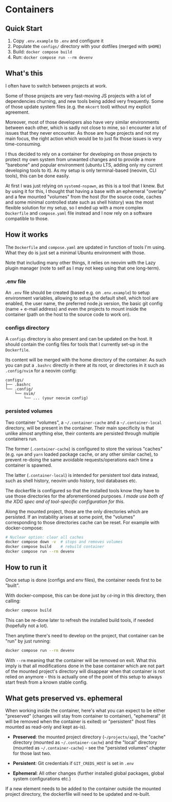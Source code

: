 # Containers

## Quick Start

1. Copy `.env.example` to `.env` and configure it
2. Populate the `configs/` directory with your dotfiles (merged with `$HOME`)
3. Build: `docker compose build`
4. Run: `docker compose run --rm devenv`

## What's this

I often have to switch between projects at work.

Some of those projects are very fast-moving JS projects with a lot of
dependencies churning, and new tools being added very frequently. Some of those
update system files (e.g. the `mkcert` tool) without my explicit agreement.

Moreover, most of those developers also have very similar environments between
each other, which is sadly not close to mine, so I encounter a lot of issues
that they never encounter. As those are huge projects and not my main focus, the
right action which would be to just fix those issues is very time-consuming.

I thus decided to rely on a container for developing on those projects to
protect my own system from unwanted changes and to provide a more "barebone"
and popular environment (ubuntu LTS, adding only my current developing tools to
it).
As my setup is only terminal-based (neovim, CLI tools), this can be done
easily.

At first I was just relying on `systemd-nspawn`, as this is a tool that I knew.
But by using it for this, I thought that having a base with an ephemeral
"overlay" and a few mounted "volumes" from the host (for the source code, caches
and some minimal controlled state such as shell history) was the most flexible
solution for my setup, so I ended up with a more complex `Dockerfile`
and `compose.yaml` file instead and I now rely on a software compatible to
those.

## How it works

The `Dockerfile` and `compose.yaml` are updated in function of tools I'm using.
What they do is just set a minimal Ubuntu environment with those.

Note that including many other things, it relies on neovim with the Lazy plugin
manager (note to self as I may not keep using that one long-term).

### .env file

An `.env` file should be created (based e.g. on `.env.example`) to setup
environment variables, allowing to setup the default shell, which tool are
enabled, the user name, the preferred node.js version, the basic git config
(name + e-mail address) and even the projects to mount inside the container
(path on the host to the source code to work on).

### configs directory

A `configs` directory is also present and can be updated on the host. It should
contain the config files for tools that I currently set-up in the `Dockerfile`.

Its content will be merged with the home directory of the container. As such you
can put a `.bashrc` directly in there at its root, or directories in it such as
`.config/nvim` for a neovim config:
```
configs/
├── .bashrc
└── .config/
    └── nvim/
        └── ... (your neovim config)
```

### persisted volumes

Two container "volumes", a `~/.container-cache` and a `~/.container-local`
directory, will be present in the container.
Their main specificity is that unlike almost anything else, their contents are
persisted through multiple containers run.

The former (`.container-cache`) is configured to store the various "caches"
(e.g. `npm` and `yarn` loaded package cache, or any other similar cache), to
prevent re-doing the same avoidable requests/operations each time a container is
spawned.

The latter (`.container-local`) is intended for persistent tool data instead,
such as shell history, neovim undo history, tool databases etc.

The dockerfile is configured so that the installed tools know they have to use
those directories for the aforementioned purposes.
_I made use both of the XDG spec and of tool-specific configuration for this._

Along the mounted project, those are the only directories which are persisted.
If an instability arises at some point, the "volumes" corresponding to those
directories cache can be reset. For example with docker-compose:
```sh
# Nuclear option: clear all caches
docker compose down -v  # stops and removes volumes
docker compose build    # rebuild container
docker compose run --rm devenv
```

## How to run it

Once setup is done (configs and env files), the container needs first to be
"built".

With docker-compose, this can be done just by `cd`-ing in this directory, then
calling:
```sh
docker compose build
```

This can be re-done later to refresh the installed build tools, if needed
(hopefully not a lot).

Then anytime there's need to develop on the project, that container can be
"run" by just running:
```sh
docker compose run --rm devenv
```

With `--rm` meaning that the container will be removed on exit. What this imply
is that all modifications done in the base container which are not part of the
mounted project's directory will disappear when that container is not
relied on anymore - this is actually one of the point of this setup to always
start fresh from a known stable config.

## What gets preserved vs. ephemeral

When working inside the container, here's what you can expect to be either
"preserved" (changes will stay from container to container), "ephemeral" (it will
be removed when the container is exited) or "persistent" (host files mounted as
read-only and kept as-is).

- **Preserved**: the mounted project directory (`~/projects/app`), the
  "cache" directory (mounted as `~/.container-cache`) and the "local" directory
  (mounted as `~/.container-cache`) - see the "persisted volumes" chapter for
  those last two.

- **Persistent**: Git credentials if `GIT_CREDS_HOST` is set in `.env`

- **Ephemeral**: All other changes (further installed global packages, global
  system configurations etc.)

If a new element needs to be added to the container outside the mounted project
directory, the dockerfile will need to be updated and re-built.
